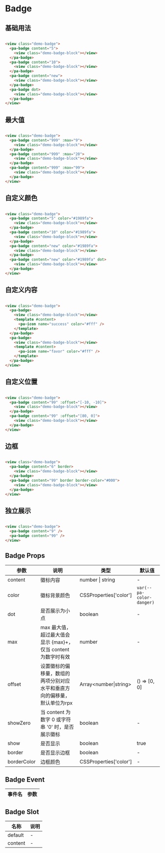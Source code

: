 # Badge

<!--codes start-->

## 基础用法

```html [template]

<view class="demo-badge">
  <pa-badge content="5">
    <view class="demo-badge-block"></view>
  </pa-badge>
  <pa-badge content="10">
    <view class="demo-badge-block"></view>
  </pa-badge>
  <pa-badge content="new">
    <view class="demo-badge-block"></view>
  </pa-badge>
  <pa-badge dot>
    <view class="demo-badge-block"></view>
  </pa-badge>
</view>

```
## 最大值

```html [template]

<view class="demo-badge">
  <pa-badge content="999" :max="9">
    <view class="demo-badge-block"></view>
  </pa-badge>
  <pa-badge content="999" :max="20">
    <view class="demo-badge-block"></view>
  </pa-badge>
  <pa-badge content="999" :max="99">
    <view class="demo-badge-block"></view>
  </pa-badge>
</view>

```
## 自定义颜色

```html [template]

<view class="demo-badge">
  <pa-badge content="5" color="#1989fa">
    <view class="demo-badge-block"></view>
  </pa-badge>
  <pa-badge content="10" color="#1989fa">
    <view class="demo-badge-block"></view>
  </pa-badge>
  <pa-badge content="new" color="#1989fa">
    <view class="demo-badge-block"></view>
  </pa-badge>
  <pa-badge content="new" color="#1989fa" dot>
    <view class="demo-badge-block"></view>
  </pa-badge>
</view>

```
## 自定义内容

```html [template]

<view class="demo-badge">
  <pa-badge>
    <view class="demo-badge-block"></view>
    <template #content>
      <pa-icon name="success" color="#fff" />
    </template>
  </pa-badge>
  <pa-badge>
    <view class="demo-badge-block"></view>
    <template #content>
      <pa-icon name="favor" color="#fff" />
    </template>
  </pa-badge>
</view>

```
## 自定义位置

```html [template]

<view class="demo-badge">
  <pa-badge content="99" :offset="[-10, -10]">
    <view class="demo-badge-block"></view>
  </pa-badge>
  <pa-badge content="99" :offset="[80, 0]">
    <view class="demo-badge-block"></view>
  </pa-badge>
</view>

```
## 边框

```html [template]

<view class="demo-badge">
  <pa-badge content="6" border>
    <view class="demo-badge-block"></view>
  </pa-badge>
  <pa-badge content="99" border border-color="#000">
    <view class="demo-badge-block"></view>
  </pa-badge>
</view>

```
## 独立展示

```html [template]

<view class="demo-badge">
  <pa-badge content="9" />
  <pa-badge content="99" />
</view>

```

<!--codes end-->

## Badge Props

<!--props start-->

| 参数 | 说明 | 类型 | 默认值 |
| --- | ----- | --- | --- |
| content | 徽标内容 | number \| string | - |
| color | 徽标背景颜色 | CSSProperties['color'] |  `var(--pa-color-danger)` |
| dot | 是否展示为小点 | boolean | - |
| max | max 最大值，超过最大值会显示 {max}+，仅当 content 为数字时有效 | number | - |
| offset | 设置徽标的偏移量，数组的两项分别对应水平和垂直方向的偏移量，默认单位为rpx | Array\<number\|string\> |  () => [0, 0] |
| showZero | 当 content 为数字 0 或字符串 '0' 时，是否展示徽标 | boolean | - |
| show | 是否显示 | boolean |  true |
| border | 是否显示边框 | boolean | - |
| borderColor | 边框颜色 | CSSProperties['color'] | - |

<!--props end-->

## Badge Event

<!--event start-->

| 事件名 | 参数 |
| --- | --- |


<!--event end-->

## Badge Slot

<!--slot start-->

| 名称 | 说明 |
| --- | --- |
| default | - |
| content | - |

<!--slot end-->

